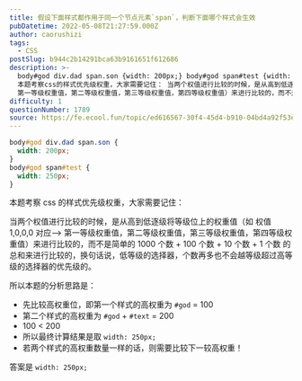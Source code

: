 ```yaml
---
title: 假设下面样式都作用于同一个节点元素`span`，判断下面哪个样式会生效
pubDatetime: 2022-05-08T21:27:59.000Z
author: caorushizi
tags:
  - CSS
postSlug: b944c2b14291bca63b9161651f612686
description: >-
  body#god div.dad span.son {width: 200px;} body#god span#test {width: 250px;}
  本题考察css的样式优先级权重，大家需要记住： 当两个权值进行比较的时候，是从高到低逐级将等级位上的权重值（如 权值 1,0,0,0 对应-->
  第一等级权重值，第二等级权重值，第三等级权重值，第四等级权重值）来进行比较的，而不是简单的 1000
difficulty: 1
questionNumber: 1789
source: https://fe.ecool.fun/topic/ed616567-30f4-45d4-b910-04bd4a92f53e
---
```


```css
body#god div.dad span.son {
  width: 200px;
}
body#god span#test {
  width: 250px;
}
```

本题考察 css 的样式优先级权重，大家需要记住：

当两个权值进行比较的时候，是从高到低逐级将等级位上的权重值（如 权值 1,0,0,0 对应--> 第一等级权重值，第二等级权重值，第三等级权重值，第四等级权重值）来进行比较的，而不是简单的 1000 个数 + 100 个数 + 10 个数 + 1 个数 的总和来进行比较的，换句话说，低等级的选择器，个数再多也不会越等级超过高等级的选择器的优先级的。

所以本题的分析思路是：

- 先比较高权重位，即第一个样式的高权重为 `#god` = 100
- 第二个样式的高权重为 `#god` + `#text` = 200
- 100 < 200
- 所以最终计算结果是取 `width: 250px;`
- 若两个样式的高权重数量一样的话，则需要比较下一较高权重！

答案是 `width: 250px;`
